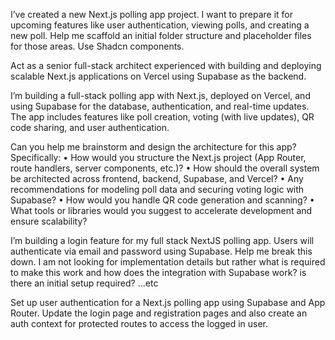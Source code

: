 I’ve created a new Next.js polling app project. I want to prepare it for upcoming features like user authentication, viewing polls, and creating a new poll. Help me scaffold an initial folder structure and placeholder files for those areas. Use Shadcn components.

Act as a senior full-stack architect experienced with building and deploying scalable Next.js applications on Vercel using Supabase as the backend.

I’m building a full-stack polling app with Next.js, deployed on Vercel, and using Supabase for the database, authentication, and real-time updates. The app includes features like poll creation, voting (with live updates), QR code sharing, and user authentication.

Can you help me brainstorm and design the architecture for this app? Specifically:
    • How would you structure the Next.js project (App Router, route handlers, server components, etc.)?
    • How should the overall system be architected across frontend, backend, Supabase, and Vercel?
    • Any recommendations for modeling poll data and securing voting logic with Supabase?
    • How would you handle QR code generation and scanning?
    • What tools or libraries would you suggest to accelerate development and ensure scalability?

I’m building a login feature for my full stack NextJS polling app. Users will authenticate via email and password using Supabase. Help me break this down. I am not looking for implementation details but rather what is required to make this work and how does the integration with Supabase work? is there an initial setup required? ...etc

Set up user authentication for a Next.js polling app using Supabase and App Router. Update the login page and registration pages  and also create an auth context for protected routes to access the logged in user.